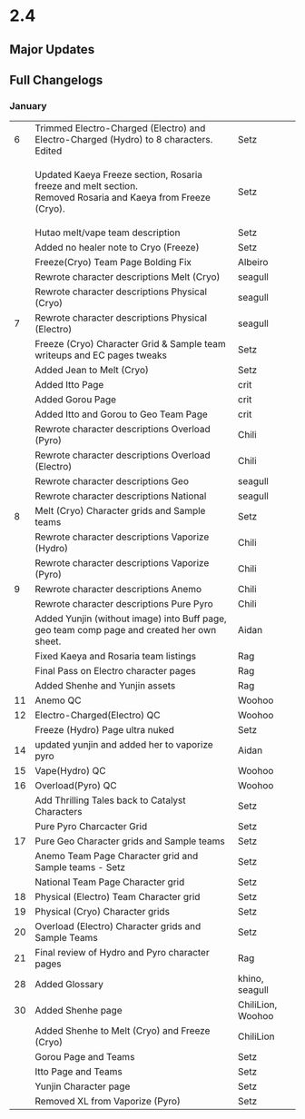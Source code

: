 # 2.4

## Major Updates

## Full Changelogs

### January

|    |                                                                                                                        |                   |
| -- | ---------------------------------------------------------------------------------------------------------------------- | ----------------- |
| 6  | Trimmed Electro-Charged (Electro) and Electro-Charged (Hydro) to 8 characters. Edited                                  | Setz              |
|    | <p>Updated Kaeya Freeze section, Rosaria freeze and melt section.<br>Removed Rosaria and Kaeya from Freeze (Cryo).</p> | Setz              |
|    | Hutao melt/vape team description                                                                                       | Setz              |
|    | Added no healer note to Cryo (Freeze)                                                                                  | Setz              |
|    | Freeze(Cryo) Team Page Bolding Fix                                                                                     | Albeiro           |
|    | Rewrote character descriptions Melt (Cryo)                                                                             | seagull           |
|    | Rewrote character descriptions Physical (Cryo)                                                                         | seagull           |
| 7  | Rewrote character descriptions Physical (Electro)                                                                      | seagull           |
|    | Freeze (Cryo) Character Grid & Sample team writeups and EC pages tweaks                                                | Setz              |
|    | Added Jean to Melt (Cryo)                                                                                              | Setz              |
|    | Added Itto Page                                                                                                        | crit              |
|    | Added Gorou Page                                                                                                       | crit              |
|    | Added Itto and Gorou to Geo Team Page                                                                                  | crit              |
|    | Rewrote character descriptions Overload (Pyro)                                                                         | Chili             |
|    | Rewrote character descriptions Overload (Electro)                                                                      | Chili             |
|    | Rewrote character descriptions Geo                                                                                     | seagull           |
|    | Rewrote character descriptions National                                                                                | seagull           |
| 8  | Melt (Cryo) Character grids and Sample teams                                                                           | Setz              |
|    | Rewrote character descriptions Vaporize (Hydro)                                                                        | Chili             |
|    | Rewrote character descriptions Vaporize (Pyro)                                                                         | Chili             |
| 9  | Rewrote character descriptions Anemo                                                                                   | Chili             |
|    | Rewrote character descriptions Pure Pyro                                                                               | Chili             |
|    | Added Yunjin (without image) into Buff page, geo team comp page and created her own sheet.                             | Aidan             |
|    | Fixed Kaeya and Rosaria team listings                                                                                  | Rag               |
|    | Final Pass on Electro character pages                                                                                  | Rag               |
|    | Added Shenhe and Yunjin assets                                                                                         | Rag               |
| 11 | Anemo QC                                                                                                               | Woohoo            |
| 12 | Electro-Charged(Electro) QC                                                                                            | Woohoo            |
|    | Freeze (Hydro) Page ultra nuked                                                                                        | Setz              |
| 14 | updated yunjin and added her to vaporize pyro                                                                          | Aidan             |
| 15 | Vape(Hydro) QC                                                                                                         | Woohoo            |
| 16 | Overload(Pyro) QC                                                                                                      | Woohoo            |
|    | Add Thrilling Tales back to Catalyst Characters                                                                        | Setz              |
|    | Pure Pyro Charcacter Grid                                                                                              | Setz              |
| 17 | Pure Geo Character grids and Sample teams                                                                              | Setz              |
|    | Anemo Team Page Character grid and Sample teams - Setz                                                                 | Setz              |
|    | National Team Page Character grid                                                                                      | Setz              |
| 18 | Physical (Electro) Team Character grid                                                                                 | Setz              |
| 19 | Physical (Cryo) Character grids                                                                                        | Setz              |
| 20 | Overload (Electro) Character grids and Sample Teams                                                                    | Setz              |
| 21 | Final review of Hydro and Pyro character pages                                                                         | Rag               |
| 28 | Added Glossary                                                                                                         | khino, seagull    |
| 30 | Added Shenhe page                                                                                                      | ChiliLion, Woohoo |
|    | Added Shenhe to Melt (Cryo) and Freeze (Cryo)                                                                          | ChiliLion         |
|    | Gorou Page and Teams                                                                                                   | Setz              |
|    | Itto Page and Teams                                                                                                    | Setz              |
|    | Yunjin Character page                                                                                                  | Setz              |
|    | Removed XL from Vaporize (Pyro)                                                                                        | Setz              |

